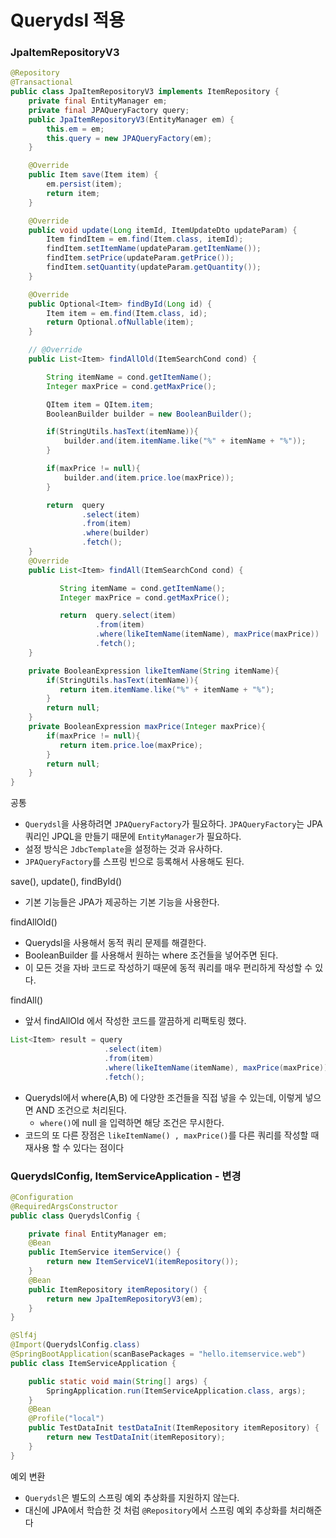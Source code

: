 # Querydsl 적용

### JpaItemRepositoryV3

```java
@Repository
@Transactional
public class JpaItemRepositoryV3 implements ItemRepository {
    private final EntityManager em;
    private final JPAQueryFactory query;
    public JpaItemRepositoryV3(EntityManager em) {
        this.em = em;
        this.query = new JPAQueryFactory(em);
    }

    @Override
    public Item save(Item item) {
        em.persist(item);
        return item;
    }

    @Override
    public void update(Long itemId, ItemUpdateDto updateParam) {
        Item findItem = em.find(Item.class, itemId);
        findItem.setItemName(updateParam.getItemName());
        findItem.setPrice(updateParam.getPrice());
        findItem.setQuantity(updateParam.getQuantity());
    }

    @Override
    public Optional<Item> findById(Long id) {
        Item item = em.find(Item.class, id);
        return Optional.ofNullable(item);
    }

    // @Override
    public List<Item> findAllOld(ItemSearchCond cond) {

        String itemName = cond.getItemName();
        Integer maxPrice = cond.getMaxPrice();

        QItem item = QItem.item;
        BooleanBuilder builder = new BooleanBuilder();

        if(StringUtils.hasText(itemName)){
            builder.and(item.itemName.like("%" + itemName + "%"));
        }

        if(maxPrice != null){
            builder.and(item.price.loe(maxPrice));
        }

        return  query
                .select(item)
                .from(item)
                .where(builder)
                .fetch();
    }
    @Override
    public List<Item> findAll(ItemSearchCond cond) {

           String itemName = cond.getItemName();
           Integer maxPrice = cond.getMaxPrice();

           return  query.select(item)
                   .from(item)
                   .where(likeItemName(itemName), maxPrice(maxPrice))
                   .fetch();
    }

    private BooleanExpression likeItemName(String itemName){
        if(StringUtils.hasText(itemName)){
           return item.itemName.like("%" + itemName + "%");
        }
        return null;
    }
    private BooleanExpression maxPrice(Integer maxPrice){
        if(maxPrice != null){
           return item.price.loe(maxPrice);
        }
        return null;
    }
}
```
공통
- ``Querydsl``을 사용하려면 ``JPAQueryFactory``가 필요하다. ``JPAQueryFactory``는 JPA 쿼리인 JPQL을 만들기 
  때문에 ``EntityManager``가 필요하다.
- 설정 방식은 ``JdbcTemplate``을 설정하는 것과 유사하다. 
- ``JPAQueryFactory``를 스프링 빈으로 등록해서 사용해도 된다.

save(), update(), findById()
- 기본 기능들은 JPA가 제공하는 기본 기능을 사용한다.

findAllOld()
- Querydsl을 사용해서 동적 쿼리 문제를 해결한다.
- BooleanBuilder 를 사용해서 원하는 where 조건들을 넣어주면 된다.
- 이 모든 것을 자바 코드로 작성하기 때문에 동적 쿼리를 매우 편리하게 작성할 수 있다.

findAll()
- 앞서 findAllOld 에서 작성한 코드를 깔끔하게 리팩토링 했다.
```java
List<Item> result = query
                     .select(item)
                     .from(item)
                     .where(likeItemName(itemName), maxPrice(maxPrice))
                     .fetch();
```
- Querydsl에서 where(A,B) 에 다양한 조건들을 직접 넣을 수 있는데, 이렇게 넣으면 AND 조건으로 처리된다.
  - ``where()``에 null 을 입력하면 해당 조건은 무시한다.
- 코드의 또 다른 장점은 ``likeItemName() , maxPrice()``를 다른 쿼리를 작성할 때 재사용 할 수 있다는 점이다

### QuerydslConfig, ItemServiceApplication - 변경

```java
@Configuration
@RequiredArgsConstructor
public class QuerydslConfig {

    private final EntityManager em;
    @Bean
    public ItemService itemService() {
        return new ItemServiceV1(itemRepository());
    }
    @Bean
    public ItemRepository itemRepository() {
        return new JpaItemRepositoryV3(em);
    }
}
```
```java
@Slf4j
@Import(QuerydslConfig.class)
@SpringBootApplication(scanBasePackages = "hello.itemservice.web")
public class ItemServiceApplication {

	public static void main(String[] args) {
		SpringApplication.run(ItemServiceApplication.class, args);
	}
	@Bean
	@Profile("local")
	public TestDataInit testDataInit(ItemRepository itemRepository) {
		return new TestDataInit(itemRepository);
	}
}
```

예외 변환 
- ``Querydsl``은 별도의 스프링 예외 추상화를 지원하지 않는다. 
- 대신에 JPA에서 학습한 것 처럼 ```@Repository```에서 스프링 예외 추상화를 처리해준다


